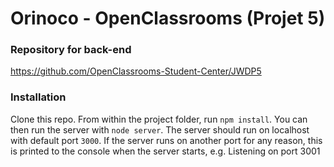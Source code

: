 # Orinoco - OpenClassrooms (Projet 5) #

### Repository for back-end ###
https://github.com/OpenClassrooms-Student-Center/JWDP5

### Installation ###
Clone this repo. From within the project folder, run `npm install`. You can then run the server with `node server`. The server should run on localhost with default port `3000`. If the server runs on another port for any reason, this is printed to the console when the server starts, e.g. Listening on port 3001

